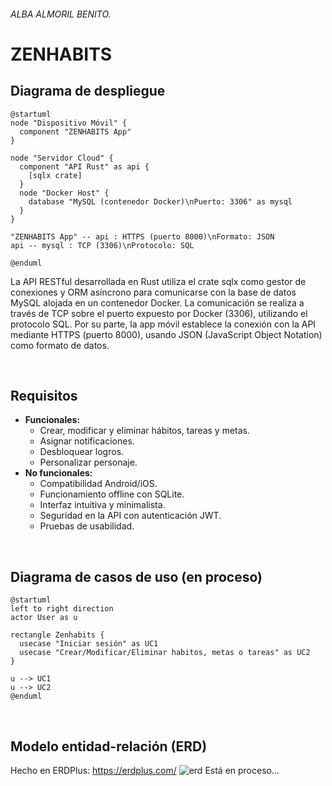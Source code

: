###### ALBA ALMORIL BENITO.
# ZENHABITS
## Diagrama de despliegue
```plantuml
@startuml
node "Dispositivo Móvil" {
  component "ZENHABITS App"
}

node "Servidor Cloud" {
  component "API Rust" as api {
    [sqlx crate]
  }
  node "Docker Host" {
    database "MySQL (contenedor Docker)\nPuerto: 3306" as mysql
  }
}

"ZENHABITS App" -- api : HTTPS (puerto 8000)\nFormato: JSON
api -- mysql : TCP (3306)\nProtocolo: SQL

@enduml
```

La API RESTful desarrollada en Rust utiliza el crate sqlx como gestor de conexiones y ORM asíncrono para comunicarse con la base de datos MySQL alojada en un contenedor Docker. La comunicación se realiza a través de TCP sobre el puerto expuesto por Docker (3306), utilizando el protocolo SQL.
Por su parte, la app móvil establece la conexión con la API mediante HTTPS (puerto 8000), usando JSON (JavaScript Object Notation) como formato de datos.

<br>

## Requisitos
* **Funcionales:**
  - Crear, modificar y eliminar hábitos, tareas y metas.
  - Asignar notificaciones.
  - Desbloquear logros.
  - Personalizar personaje.
* **No funcionales:**
  - Compatibilidad Android/iOS.
  - Funcionamiento offline con SQLite.
  - Interfaz intuitiva y minimalista.
  - Seguridad en la API con autenticación JWT.
  - Pruebas de usabilidad.
<br>

## Diagrama de casos de uso (en proceso)
```plantuml
@startuml
left to right direction
actor User as u

rectangle Zenhabits {
  usecase "Iniciar sesión" as UC1
  usecase "Crear/Modificar/Eliminar habitos, metas o tareas" as UC2
}

u --> UC1
u --> UC2
@enduml
```

<br>

## Modelo entidad-relación (ERD)
Hecho en ERDPlus: https://erdplus.com/
![erd]() Está en proceso...